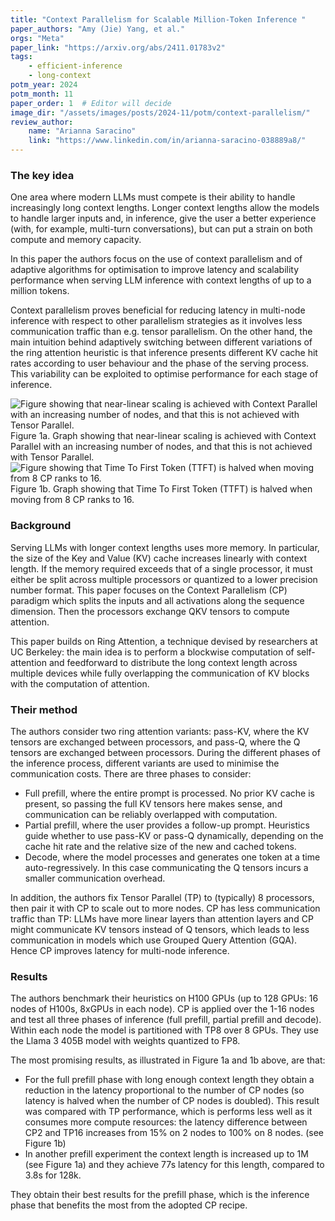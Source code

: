 ```yaml
---
title: "Context Parallelism for Scalable Million-Token Inference "
paper_authors: "Amy (Jie) Yang, et al."
orgs: "Meta"
paper_link: "https://arxiv.org/abs/2411.01783v2"
tags:
    - efficient-inference
    - long-context
potm_year: 2024
potm_month: 11
paper_order: 1  # Editor will decide
image_dir: "/assets/images/posts/2024-11/potm/context-parallelism/"
review_author:
    name: "Arianna Saracino"
    link: "https://www.linkedin.com/in/arianna-saracino-038889a8/"
---
```


### The key idea

One area where modern LLMs must compete is their ability to handle increasingly long context lengths. Longer context lengths allow the models to handle larger inputs and, in inference, give the user a better experience (with, for example, multi-turn conversations), but can put a strain on both compute and memory capacity. 

In this paper the authors focus on the use of context parallelism and of adaptive algorithms for optimisation to improve latency and scalability performance when serving LLM inference with context lengths of up to a million tokens. 

Context parallelism proves beneficial for reducing latency in multi-node inference with respect to other parallelism strategies as it involves less communication traffic than e.g. tensor parallelism. On the other hand, the main intuition behind adaptively switching between different variations of the ring attention heuristic is that inference presents different KV cache hit rates according to user behaviour and the phase of the serving process. This variability can be exploited to optimise performance for each stage of inference.

<img src="{{ page.image_dir | append: 'fig-1a.png' | relative_url }}" alt="Figure showing that near-linear scaling is achieved with Context Parallel with an increasing number of nodes, and that this is not achieved with Tensor Parallel.">
<figcaption>Figure 1a. Graph showing that near-linear scaling is achieved with Context Parallel with an increasing number of nodes, and that this is not achieved with Tensor Parallel.</figcaption>

<img src="{{ page.image_dir | append: 'fig-1b.png' | relative_url }}" alt="Figure showing that Time To First Token (TTFT) is halved when moving from 8 CP ranks to 16.">
<figcaption>Figure 1b. Graph showing that Time To First Token (TTFT) is halved when moving from 8 CP ranks to 16.</figcaption>


### Background

Serving LLMs with longer context lengths uses more memory. In particular, the size of the Key and Value (KV) cache increases linearly with context length. If the memory required exceeds that of a single processor, it must either be split across multiple processors or quantized to a lower precision number format. This paper focuses on the Context Parallelism (CP) paradigm which splits the inputs and all activations along the sequence dimension. Then the processors exchange QKV tensors to compute attention. 

This paper builds on Ring Attention, a technique devised by researchers at UC Berkeley: the main idea is to perform a blockwise computation of self-attention and feedforward to distribute the long context length across multiple devices while fully overlapping the communication of KV blocks with the computation of attention.


### Their method

The authors consider two ring attention variants: pass-KV, where the KV tensors are exchanged between processors, and pass-Q, where the Q tensors are exchanged between processors. During the different phases of the inference process, different variants are used to minimise the communication costs. There are three phases to consider:

- Full prefill, where the entire prompt is processed. No prior KV cache is present, so passing the full KV tensors here makes sense, and communication can be reliably overlapped with computation.
- Partial prefill, where the user provides a follow-up prompt. Heuristics guide whether to use pass-KV or pass-Q dynamically, depending on the cache hit rate and the relative size of the new and cached tokens.
- Decode, where the model processes and generates one token at a time auto-regressively. In this case communicating the Q tensors incurs a smaller communication overhead. 

In addition, the authors fix Tensor Parallel (TP) to (typically) 8 processors, then pair it with CP to scale out to more nodes. CP has less communication traffic than TP: LLMs have more linear layers than attention layers and CP might communicate KV tensors instead of Q tensors, which leads to less communication in models which use Grouped Query Attention (GQA). Hence CP improves latency for multi-node inference.

### Results
The authors benchmark their heuristics on H100 GPUs (up to 128 GPUs: 16 nodes of H100s, 8xGPUs in each node). CP is applied over the 1-16 nodes and test all three phases of inference (full prefill, partial prefill and decode). Within each node the model is partitioned with TP8 over 8 GPUs. They use the Llama 3 405B model with weights quantized to FP8.

The most promising results, as illustrated in Figure 1a and 1b above, are that: 

- For the full prefill phase with long enough context length they obtain a reduction in the latency proportional to the number of CP nodes (so latency is halved when the number of CP nodes is doubled). This result was compared with TP performance, which is performs less well as it consumes more compute resources: the latency difference between CP2 and TP16 increases from 15% on 2 nodes to 100% on 8 nodes. (see Figure 1b)
- In another prefill experiment the context length is increased up to 1M (see Figure 1a) and they achieve 77s latency for this length, compared to 3.8s for 128k. 

They obtain their best results for the prefill phase, which is the inference phase that benefits the most from the adopted CP recipe.

